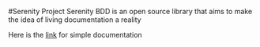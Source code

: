 #Serenity Project
Serenity BDD is an open source library that aims to make the idea of living documentation a reality

Here is the [link]() for simple documentation
